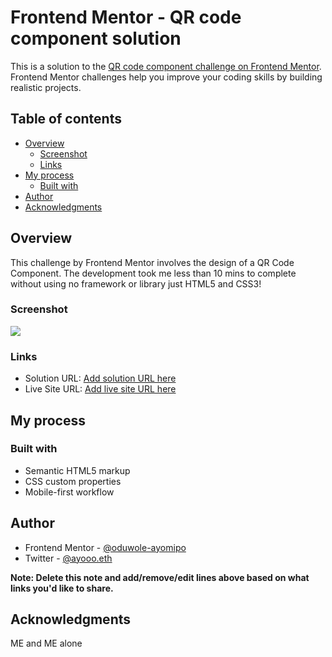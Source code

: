 # Frontend Mentor - QR code component solution

This is a solution to the [QR code component challenge on Frontend Mentor](https://www.frontendmentor.io/challenges/qr-code-component-iux_sIO_H). Frontend Mentor challenges help you improve your coding skills by building realistic projects. 

## Table of contents

- [Overview](#overview)
  - [Screenshot](#screenshot)
  - [Links](#links)
- [My process](#my-process)
  - [Built with](#built-with)
- [Author](#author)
- [Acknowledgments](#acknowledgments)


## Overview
This challenge by Frontend Mentor involves the design of a QR Code Component. The development took me less than 10 mins to complete without using no framework or library just HTML5 and CSS3!

### Screenshot
![](./screenshot.jpg)


### Links

- Solution URL: [Add solution URL here](https://github.com/oduwole-ayomipo/ayooo-qr-component)
- Live Site URL: [Add live site URL here](https://https://ayooo-qr-component.netlify.app/)

## My process

### Built with

- Semantic HTML5 markup
- CSS custom properties
- Mobile-first workflow


## Author

- Frontend Mentor - [@oduwole-ayomipo](https://www.frontendmentor.io/profile/oduwole-ayomipo)
- Twitter - [@ayooo.eth](https://www.twitter.com/ayooo.eth)

**Note: Delete this note and add/remove/edit lines above based on what links you'd like to share.**

## Acknowledgments

ME and ME alone
